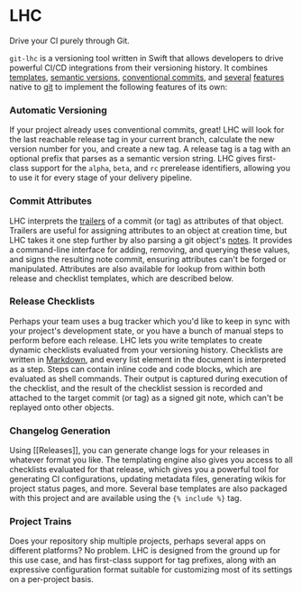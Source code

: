 # LHC

Drive your CI purely through Git.

`git-lhc` is a versioning tool written in Swift that allows developers to drive powerful CI/CD integrations from their versioning history. It combines [templates](https://github.com/stencilproject/Stencil), [semantic versions](https://semver.org), [conventional commits](https://www.conventionalcommits.org/en/v1.0.0/), and [several](https://git-scm.com/docs/git-interpret-trailers) [features](https://www.git-scm.com/docs/git-notes) native to [git](https://www.git-scm.com) to implement the following features of its own:
### Automatic Versioning
If your project already uses conventional commits, great! LHC will look for the last reachable release tag in your current branch, calculate the new version number for you, and create a new tag. A release tag is a tag with an optional prefix that parses as a semantic version string. LHC gives first-class support for the `alpha`, `beta`, and `rc` prerelease identifiers, allowing you to use it for every stage of your delivery pipeline.

### Commit Attributes
LHC interprets the [trailers](https://git-scm.com/docs/git-interpret-trailers) of a commit (or tag) as attributes of that object. Trailers are useful for assigning attributes to an object at creation time, but LHC takes it one step further by also parsing a git object's [notes](https://www.git-scm.com/docs/git-notes). It provides a command-line interface for adding, removing, and querying these values, and signs the resulting note commit, ensuring attributes can't be forged or manipulated. Attributes are also available for lookup from within both release and checklist templates, which are described below.

### Release Checklists
Perhaps your team uses a bug tracker which you'd like to keep in sync with your project's development state, or you have a bunch of manual steps to perform before each release. LHC lets you write templates to create dynamic checklists evaluated from your versioning history. Checklists are written in [Markdown](https://en.wikipedia.org/wiki/Markdown), and every list element in the document is interpreted as a step. Steps can contain inline code and code blocks, which are evaluated as shell commands. Their output is captured during execution of the checklist, and the result of the checklist session is recorded and attached to the target commit (or tag) as a signed git note, which can't be replayed onto other objects.

### Changelog Generation
Using [[Releases]], you can generate change logs for your releases in whatever format you like. The templating engine also gives you access to all checklists evaluated for that release, which gives you a powerful tool for generating CI configurations, updating metadata files, generating wikis for project status pages, and more. Several base templates are also packaged with this project and are available using the `{% include %}` tag.

### Project Trains
Does your repository ship multiple projects, perhaps several apps on different platforms? No problem. LHC is designed from the ground up for this use case, and has first-class support for tag prefixes, along with an expressive configuration format suitable for customizing most of its settings on a per-project basis.